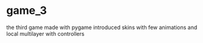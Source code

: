 # game_3

the third game made with pygame
introduced skins with few animations and local multilayer with controllers
